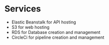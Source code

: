 # Services 

- Elastic Beanstalk for API hosting
- S3 for web hosting
- RDS for Database creation and management
- CircleCi for pipeline creation and management